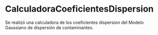# CalculadoraCoeficientesDispersion
Se realizó una calculadora de los coeficientes dispersion del Modelo Gaussiano de dispersión de contaminantes.
